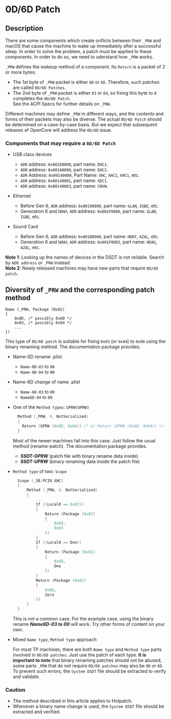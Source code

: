 # 0D/6D Patch

## Description

There are some components which create onflicts between their `_PRW` and macOS that cause the machine to wake up immediately after a successful sleep. In order to solve the problem, a patch must be applied to these components. In order to do so, we need to uderstand how `_PRW` works.

`_PRW` defines the wakeup method of a component. Its `Return` is a packet of 2 or more bytes:

- The 1st byte of `_PRW` packet is either `0D` or `6D`. Therefore, such patches are called `0D/6D Patches`. 
- The 2nd byte of `_PRW` packet is either `03` or `04`, so fixing this byte to `0` completes the `0D/6D Patch`.  
See the ACPI Specs for further details on `_PRW`.

Different machines may define `_PRW` in different ways, and the contents and forms of their packets may also be diverse. The actual `0D/6D Patch` should be determined on a case-by-case basis. But we expect that subsequent releases of OpenCore will address the `0D/6D` issue.

### Components that may require a `0D/6D Patch`

- USB class devices
  - `ADR` address: `0x001D0000`, part name: `EHC1`.
  - `ADR` address: `0x001A0000`, part name: `EHC2`.
  - `ADR` Address: `0x00140000`, Part Name: `XHC`, `XHCI`, `XHC1`, etc.
  - `ADR` address: `0x00140001`, part name: `XDCI`.
  - `ADR` address: `0x00140003`, part name: `CNVW`.

- Ethernet

  - Before Gen 6, `ADR` address: `0x00190000`, part name: `GLAN`, `IGBE`, etc.
  - Generation 6 and later, `ADR` address: `0x001F0006`, part name: `GLAN`, `IGBE`, etc.

- Sound Card

  - Before Gen 6, `ADR` address: `0x001B0000`, part name: `HDEF`, `AZAL`, etc.
  - Generation 6 and later, `ADR` address: `0x001F0003`, part name: `HDAS`, `AZAL`, etc.

**Note 1**: Looking up the names of devices in the DSDT is not reliable. Search by `ADR address` or `_PRW` instead.  
**Note 2**: Newly released machines may have new parts that require `0D/6D patch`.

## Diversity of `_PRW` and the corresponding patch method

    Name (_PRW, Package (0x02)
    {
        0x0D, /* possibly 0x6D */
        0x03, /* possibly 0x04 */
        ...
    })
  

  This type of `0D/6D patch` is suitable for fixing `0x03` (or `0x04`) to `0x00` using the binary renaming method. The documentation package provides.

  - Name-0D rename .plist
    - `Name-0D-03` to `00`
    - `Name-0D-04` to `00`
    
  - Name-6D change of name .plist
    - `Name-6D-03` to `00`
    - `Name6D-04` to `00`

- One of the `Method types`: `GPRW(UPRW)`

  ```Swift
    Method (_PRW, 0, NotSerialized)
    {
      Return (GPRW (0x6D, 0x04)) /* or Return (UPRW (0x6D, 0x04)) */
    }
  ```

  Most of the newer machines fall into this case. Just follow the usual method (rename-patch). The documentation package provides.

  - ***SSDT-GPRW*** (patch file with binary rename data inside)
  - ***SSDT-UPRW*** (binary renaming data inside the patch file)

- ``Method type`` of two: ``Scope``

  ```Swift
    Scope (_SB.PCI0.XHC)
    {
        Method (_PRW, 0, NotSerialized)
        {
            ...
            If ((Local0 == 0x03))
            {
                Return (Package (0x02)
                {
                    0x6D,
                    0x03
                })
            }
            If ((Local0 == One))
            {
                Return (Package (0x02)
                {
                    0x6D,
                    One
                })
            }
            Return (Package (0x02)
            {
                0x6D,
                Zero
            })
        }
    }
  ```

  This is not a common case. For the example case, using the binary rename ***Name6D-03 to 00*** will work. Try other forms of content on your own.

- Mixed `Name type`, `Method type` approach

  For most TP machines, there are both `Name type` and `Method type` parts involved in `0D/6D patches`. Just use the patch of each type. **It is important to note** that binary renaming patches should not be abused, some parts `_PRW` that do not require `0D/6D patches` may also be `0D` or `6D`. To prevent such errors, the `System DSDT` file should be extracted to verify and validate.

### Caution

- The method described in this article applies to Hotpatch.
- Whenever a binary name change is used, the `System DSDT` file should be extracted and verified.

